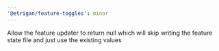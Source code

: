 ```yaml
---
'@etrigan/feature-toggles': minor
---
```


Allow the feature updater to return null which will skip writing the feature state file and just use the existing values
